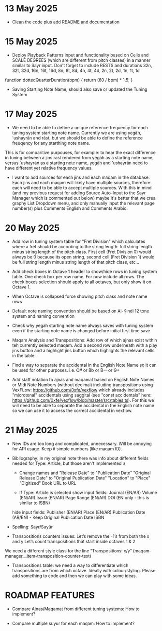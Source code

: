 # 13 May 2025
- Clean the code plus add README and documentation

# 15 May 2025
- Deploy Playback Patterns input and functionality based on Cells and SCALE DEGREES (which are different from pitch classes) in a manner similar to Sayr input. Don't forget to include RESTS and durations 32n, 32t, 32d, 16n, 16t, 16d, 8n, 8t, 8d, 4n, 4t, 4d, 2n, 2t, 2d, 1n, 1t, 1d

function dottedQuarterDuration(bpm) {
  return  (60 / bpm) * 1.5;
}

- Saving Starting Note Name, should also save or updated the Tuning System

# 17 May 2025
- We need to be able to define a unique reference frequency for each tuning system starting note name. Currently we are using yegāh, 'ushayrān and rāst, but we should be able to define the reference freuqency for any starthing note name. 

This is for comparitive purpouses, for example: to hear the exact difference in tuning between a jins rast rendered from yegāh as a starting note name, versus 'ushayrān as a starting note name, yegāh and 'ushayrān need to have different yet relative frequency values. 

- I want to add sources for each jins and each maqam in the database. Each jins and each maqam will likely have multiple sources, therefore each will need to be able to accept multiple sources. With this in mind (and my previous request for adding Source Auto-Input to the Sayr Manager which is commented out below) maybe it's better that we crea  graphy List Dropdown menu, and only manually input the relevant page number(s) plus Comments English and Comments Arabic.


<!-- 
- Add Source Auto-Input Button to Sayr Manager:

Creator (English): Al-Shawwā, Sāmī
Creator (Arabic): الشوّا، سامي
Source (English): Al-Qawa’id Al-Faniyya Fi Al-musica Al-Sharqiyyah Wal Gharbiyyah. Cairo: Jibra’īl Jabrā.
Source (Arabic): القواعد الفنية في الموسيقى الشرقيّة والغربيّة
Year: 1946

- Add Suyur Select Buttons to Sayr Manager
 -->

# 20 May 2025

- Add row in tuning system table for "Fret Division" which calculates where a fret should be according to the string length: full string length minus string length of the pitch class. First cell (Fret Division 0) would always be 0 because its open string, second cell (Fret Division 1) would be full string length minus string length of that pitch class, etc...

- Add check boxes in Octave 1 header to show/hide rows in tuning system table. One check box per row name. For now include all rows. The check boxes selection should apply to all octaves, but only show it on Octave 1.

- When Octave is collapsed force showing pitch class and note name rows

- Default note naming convention should be based on Al-Kindi 12 tone system and naming convention

- Check why yegah starting note name always saves with tuning system even if the starting note name is changed before initial first time save 

- Maqam Analysis and Transpositions: Add row of which ajnas exist within teh currently selected maqam. Add a second row underneath with a play jins button and a highlight jins button which highlights the relevant cells in the table.

- Find a way to separate the accidental in the English Note Name so it can be used for other purposes. i.e. C# or Bb or B-- or G+

- Add staff notation to ajnas and maqamat based on English Note Names or Midi Note Numbers (without decimal) including transpositions using VexFLow: https://github.com/0xfe/vexflow which already includes "microtonal" accidentals using saggital (see "const accidentals" here: https://github.com/0xfe/vexflow/blob/master/src/tables.ts). For this we will need to be able to separate the accidental in the English note name so we can use it to access the correct accidental in vexflow. 

# 21 May 2025
- New IDs are too long and complicated, unnecessary. Will be annoying for API usage. Keep it simple numbers (like maqam ID).
- Bibliography: in my original note there was info about different fields needed for Type: Article, but those aren't implemented :(
  - Change names and 
    "Release Date" to "Publication Date"
    "Original Release Date" to "Original Publication Date"
    "Location" to "Place" 
    "Digitized" Book URL to URL

  - If Type: Article is selected 
  show input fields:
    Journal (EN/AR)
    Volume (EN/AR)
    Issue (EN/AR)
    Page Range (EN/AR)
    DOI (EN only - this is similar to ISBN)

  hide input fields:
    Publisher (EN/AR)
    Place (EN/AR)
    Publication Date (AR/EN) - Keep Original Publication Date
    ISBN
    
- Spelling: Sayr/Suyūr

- Transpositions counters issues:
Let’s remove the -1’s from both the x and y
Let’s count transpositions that start inside octaves 1 & 2

We need a different style class for the line “Transpositions: x/y” (maqam-manager__item-transposition-counter-text)

- Transpositions table: we need a way to differentiate which transpositions are from which octave. Ideally with colour/styling. Please add something to code and then we can play with some ideas.

# ROADMAP FEATURES
- Compare Ajnas/Maqamat from different tuning systems: How to implement?

- Compare multiple suyur for each maqam: How to implement?